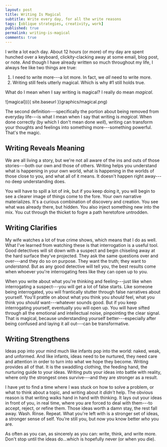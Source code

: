 ```yaml
---
layout: post
title: Writing Is Magical
subtitle: Write every day, for all the write reasons
tags: [oblique strategies, creativity, work]
published: true
permalink: writing-is-magical
comments: true
---
```


I write a lot each day. About 12 hours (or more) of my day are spent hunched over a keyboard, clickity-clacking away at some email, blog post, or note. And though I have already written so much throughout my life, I always fee like two things are true:

1. I need to write more---a lot more. In fact, we *all* need to write more.
2. Writing still feels utterly magical. Which is why #1 still holds true.

What do I mean when I say writing is magical? I really do mean *magical*.

![magical]({{ site.baseurl }}graphics/magical.png)

The second definition---specifically the portion about being removed from everyday life---is what I mean when I say that writing is *magical*. When done correctly (by which I don't mean done *well*), writing can transform your thoughts and feelings into something more---something powerful. That's the magic.


## Writing Reveals Meaning

We are all living a story, but we're not all aware of the ins and outs of those stories---both our own and those of others. Writing helps you understand what is happening in your own world, what is happening in the worlds of those close to you, and what all of it means. It doesn't happen right away---no deep understanding does.

You will have to spill a lot of ink, but if you keep doing it, you will begin to see a clearer image of things come to the fore. Your own narrative materializes. It's a curious combination of discovery and creation. You see what was already there, but hidden. You also inject something new into the mix. You cut through the thicket to fogre a path heretofore untrodden.

## Writing Clarifies

My wife watches a lot of true crime shows, which means that I do as well. What I've learned from watching these is that interrogation is a useful tool. Good detectives will sit down with a suspect and begin chiseling away at the hard surface they've projected. They ask the same questions over and over---and they do so on purpose. They want the truth; they want to *understand*. But as any good detective will tell you, the best results come when whoever you're interrogating fees like they can open up to you.

When you write about what you're thinking and feeling---just like when interrogating a suspect---you will get a lot of false starts. Like someone being interrogated, you will frantically stutter through false narratives about yourself. You'll prattle on about what you think you *should* feel, what you think you *should* want---whatever sounds good. But if you keep interrogating yourself, eventually you will open up. You will have sifted through all the emotional and intellectual noise, pinpointing the clear signal. That is  magical, because understanding yourself better---especially after being confused and laying it all out---can be transformative.


## Writing Strengthens

Ideas pop into your mind much like infants pop into the world: naked, weak, and unformed.  And like infants, ideas need to be nurtured, they need care and attention in order to turn into what we hope they become. Writing provides all of that. It is the swaddling clothing, the feeding hand, the nurturing guide to your ideas. Writing puts your ideas into battle with reality, where only the strongest ones survive---and they are stronger as a result.

I have yet to find a time where I was stuck on how to solve a problem, or what to think about a topic, and writing about it *didn't* help. The obvious reason is that writing walks hand in hand with thinking. It lays out your ideas in front of you, in real time, where you are forced to deal with them---to accept, reject, or refine them. Those ideas worth a damn stay, the rest fall away. Wash. Rinse. Repeat. What you're left with is a stronger set of ideas, a stronger sense of self. You're still you, but now you know better *who* you are.

As often as you can, as sincerely as you can: write, think, and write more.
Don't stop until the ideas do...which is hopefully never (or when you die).
